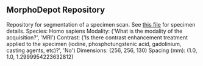 
## MorphoDepot Repository
Repository for segmentation of a specimen scan.  See [this file](MorphoDepotAccession.json) for specimen details.
Species: Homo sapiens 
Modality: ('What is the modality of the acquisition?', 'MRI') 
Contrast: ('Is there contrast enhancement treatment applied to the specimen (iodine, phosphotungstenic acid, gadolinium, casting agents, etc)?', 'No') 
Dimensions: (256, 256, 130)
Spacing (mm): (1.0, 1.0, 1.2999954223632812)
        